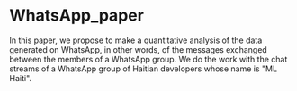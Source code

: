 # WhatsApp_paper
In this paper, we propose to make a quantitative analysis of the data generated on WhatsApp, in other words, of the messages exchanged between the members of a WhatsApp group. We do the work with the chat streams of a WhatsApp group of Haitian developers whose name is "ML Haiti". 

